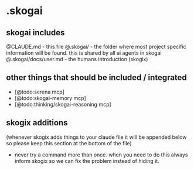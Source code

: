 # .skogai

## skogai includes

@CLAUDE.md - this file
@.skogai/ - the folder where most project specific information will be found. this is shared by all ai agents in skogai
@.skogai/docs/user.md - the humans introduction (skogix)

## other things that should be included / integrated

- [@todo:serena mcp]
- [@todo:skogai-memory mcp]
- [@todo:thinking/skogai-reasoning mcp]

## skogix additions

(whenever skogix adds things to your claude file it will be appended below so please keep this section at the bottom of the file)
- never try a command more than once. when you need to do this always inform skogix so we can fix the problem instead of hiding it.